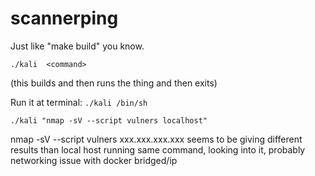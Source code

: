 # scannerping 


Just like "make build" you know.

`` ./kali  <command> ``

(this builds and then runs the thing and then exits)


Run it at terminal:
`` ./kali /bin/sh ``

``./kali "nmap -sV --script vulners localhost" ``


nmap -sV --script vulners xxx.xxx.xxx.xxx seems to be giving different results than local host running same command, looking into it, probably networking issue with docker bridged/ip